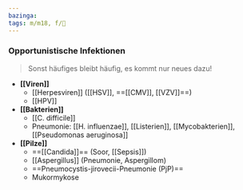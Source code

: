 ```yaml
---
bazinga: 
tags: m/m18, f/🦠
---
```

### Opportunistische Infektionen
> Sonst häufiges bleibt häufig, es kommt nur neues dazu!

- **[[Viren]]**
	- [[Herpesviren]] ([[HSV]], ==[[CMV]], [[VZV]]==)
	- [[HPV]]
- **[[Bakterien]]**
	- [[C. difficile]]
	- Pneumonie: [[H. influenzae]], [[Listerien]], [[Mycobakterien]], [[Pseudomonas aeruginosa]]
- **[[Pilze]]**
	- ==[[Candida]]== (Soor, [[Sepsis]])
	- [[Aspergillus]] (Pneumonie, Aspergillom)
	- ==Pneumocystis-jirovecii-Pneumonie (PjP)==
	- Mukormykose